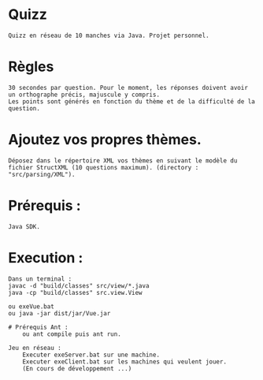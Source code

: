 # Quizz
    Quizz en réseau de 10 manches via Java. Projet personnel.

# Règles
    30 secondes par question. Pour le moment, les réponses doivent avoir un orthographe précis, majuscule y compris.
    Les points sont générés en fonction du thème et de la difficulté de la question.

# Ajoutez vos propres thèmes.
    Déposez dans le répertoire XML vos thèmes en suivant le modèle du fichier StructXML (10 questions maximum). (directory : "src/parsing/XML").

# Prérequis :
    Java SDK.

# Execution :
    Dans un terminal :
    javac -d "build/classes" src/view/*.java
    java -cp "build/classes" src.view.View

    ou exeVue.bat
    ou java -jar dist/jar/Vue.jar

    # Prérequis Ant :
        ou ant compile puis ant run.

    Jeu en réseau :
        Executer exeServer.bat sur une machine.
        Executer exeClient.bat sur les machines qui veulent jouer.
        (En cours de développement ...)
